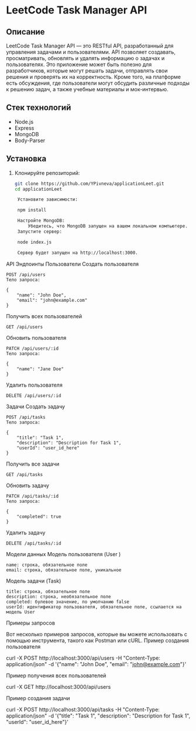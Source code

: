 # LeetCode Task Manager API
## Описание
LeetCode Task Manager API — это RESTful API, разработанный для управления задачами и пользователями. API позволяет создавать, просматривать, обновлять и удалять информацию о задачах и пользователях. Это приложение может быть полезно для разработчиков, которые могут решать задачи, отправлять свои решения и проверять их на корректность. Кроме того, на платформе есть обсуждения, где пользователи могут обсудить различные подходы к решению задач, а также учебные материалы и мок-интервью.
## Стек технологий
- Node.js
- Express
- MongoDB
- Body-Parser
## Установка
1. Клонируйте репозиторий:
   ```bash
   git clone https://github.com/YPivneva/applicationLeet.git
   cd applicationLeet

    Установите зависимости:

    npm install

    Настройте MongoDB:
        Убедитесь, что MongoDB запущен на вашем локальном компьютере. Вы можете установить MongoDB, следуя официальной документации.
    Запустите сервер:

    node index.js

    Сервер будет запущен на http://localhost:3000.

API Эндпоинты
Пользователи
Создать пользователя

    POST /api/users
    Тело запроса:

    {
        "name": "John Doe",
        "email": "john@example.com"
    }

Получить всех пользователей

    GET /api/users

Обновить пользователя

    PATCH /api/users/:id
    Тело запроса:

    {
        "name": "Jane Doe"
    }

Удалить пользователя

    DELETE /api/users/:id

Задачи
Создать задачу

    POST /api/tasks
    Тело запроса:

    {
        "title": "Task 1",
        "description": "Description for Task 1",
        "userId": "user_id_here"
    }

Получить все задачи

    GET /api/tasks

Обновить задачу

    PATCH /api/tasks/:id
    Тело запроса:

    {
        "completed": true
    }

Удалить задачу

    DELETE /api/tasks/:id

Модели данных
Модель пользователя (User )

    name: строка, обязательное поле
    email: строка, обязательное поле, уникальное

Модель задачи (Task)

    title: строка, обязательное поле
    description: строка, необязательное поле
    completed: булевое значение, по умолчанию false
    userId: идентификатор пользователя, обязательное поле, ссылается на модель User 

Примеры запросов

Вот несколько примеров запросов, которые вы можете использовать с помощью инструмента, такого как Postman или cURL.
Пример создания пользователя

curl -X POST http://localhost:3000/api/users -H "Content-Type: application/json" -d '{"name": "John Doe", "email": "john@example.com"}'

Пример получения всех пользователей

curl -X GET http://localhost:3000/api/users

Пример создания задачи

curl -X POST http://localhost:3000/api/tasks -H "Content-Type: application/json" -d '{"title": "Task 1", "description": "Description for Task 1", "userId": "user_id_here"}'

